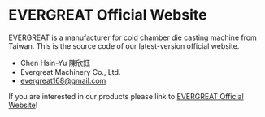 # EVERGREAT Official Website
EVERGREAT is a manufacturer for cold chamber die casting machine from Taiwan.
This is the source code of our latest-version official website.

* Chen Hsin-Yu 陳欣鈺
* Evergreat Machinery Co., Ltd.
* evergreat168@gmail.com

If you are interested in our products please link to [EVERGREAT Official Website](www.evergreatmc.com.tw)!
